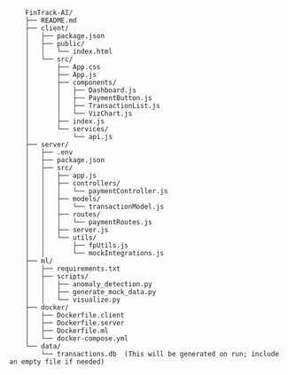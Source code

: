         FinTrack-AI/
        ├── README.md
        ├── client/
        │   ├── package.json
        │   ├── public/
        │   │   └── index.html
        │   └── src/
        │       ├── App.css
        │       ├── App.js
        │       ├── components/
        │       │   ├── Dashboard.js
        │       │   ├── PaymentButton.js
        │       │   ├── TransactionList.js
        │       │   └── VizChart.js
        │       ├── index.js
        │       └── services/
        │           └── api.js
        ├── server/
        │   ├── .env
        │   ├── package.json
        │   ├── src/
        │   │   ├── app.js
        │   │   ├── controllers/
        │   │   │   └── paymentController.js
        │   │   ├── models/
        │   │   │   └── transactionModel.js
        │   │   ├── routes/
        │   │   │   └── paymentRoutes.js
        │   │   ├── server.js
        │   │   └── utils/
        │   │       ├── fpUtils.js
        │   │       └── mockIntegrations.js
        ├── ml/
        │   ├── requirements.txt
        │   ├── scripts/
        │   │   ├── anomaly_detection.py
        │   │   ├── generate_mock_data.py
        │   │   └── visualize.py
        ├── docker/
        │   ├── Dockerfile.client
        │   ├── Dockerfile.server
        │   ├── Dockerfile.ml
        │   └── docker-compose.yml
        └── data/        
            └── transactions.db  (This will be generated on run; include an empty file if needed)
